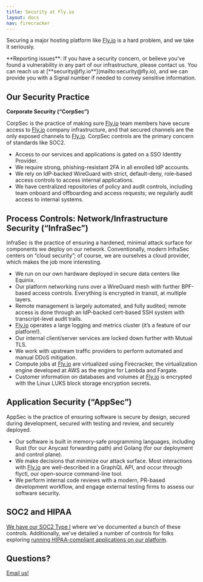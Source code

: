 ```yaml
---
title: Security at Fly.io
layout: docs
nav: firecracker
---
```


Securing a major hosting platform like [Fly.io](http://Fly.io) is a hard problem, and we take it seriously.

<div class="callout">
**Reporting issues**: If you have a security concern, or believe you’ve found a vulnerability in any part of our infrastructure, please contact us. You can reach us at [**security@fly.io**](mailto:security@fly.io), and we can provide you with a Signal number if needed to convey sensitive information.
</div>

## Our Security Practice

**Corporate Security (“CorpSec”)**

CorpSec is the practice of making sure [Fly.io](http://Fly.io) team members have secure access to [Fly.io](http://Fly.io) company infrastructure, and that secured channels are the only exposed channels to [Fly.io](http://Fly.io). CorpSec controls are the primary concern of standards like SOC2.

- Access to our services and applications is gated on a SSO Identity Provider.
- We require strong, phishing-resistant 2FA in all enrolled IdP accounts.
- We rely on IdP-backed WireGuard with strict, default-deny, role-based access controls to access internal applications.
- We have centralized repositories of policy and audit controls, including team onboard and offboarding and access requests; we regularly audit access to internal systems.

## Process Controls: Network/Infrastructure Security (“InfraSec”)

InfraSec is the practice of ensuring a hardened, minimal attack surface for components we deploy on our network. Conventionally, modern InfraSec centers on “cloud security”; of course, we are ourselves a cloud provider, which makes the job more interesting.

- We run on our own hardware deployed in secure data centers like Equinix.
- Our platform networking runs over a WireGuard mesh with further BPF-based access controls. Everything is encrypted in transit, at multiple layers.
- Remote management is largely automated, and fully audited; remote access is done through an IdP-backed cert-based SSH system with transcript-level audit trails.
- [Fly.io](http://Fly.io) operates a large logging and metrics cluster (it’s a feature of our platform!).
- Our internal client/server services are locked down further with Mutual TLS. 
- We work with upstream traffic providers to perform automated and manual DDoS mitigation.
- Compute jobs at [Fly.io](http://Fly.io) are virtualized using Firecracker, the virtualization engine developed at AWS as the engine for Lambda and Fargate. 
- Customer information on databases and volumes at [Fly.io](http://Fly.io) is encrypted with the Linux LUKS block storage encryption secrets. 

## Application Security (“AppSec”)

AppSec is the practice of ensuring software is secure by design, secured during development, secured with testing and review, and securely deployed.

- Our software is built in memory-safe programming languages, including Rust (for our Anycast forwarding path) and Golang (for our deployment and control plane). 
- We make decisions that minimize our attack surface. Most interactions with [Fly.io](http://Fly.io) are well-described in a GraphQL API, and occur through flyctl, our open-source command-line tool.
- We perform internal code reviews with a modern, PR-based development workflow, and engage external testing firms to assess our software security.

## SOC2 and HIPAA

[We have our SOC2 Type I](https://fly.io/blog/soc2-the-screenshots-will-continue-until-security-improves/) where we've documented a bunch of these controls. Additionally, we've detailed a number of controls for folks exploring [running HIPAA-compliant applications on our platform](https://fly.io/docs/about/healthcare).

## Questions?

[Email us!](mailto:security@fly.io)